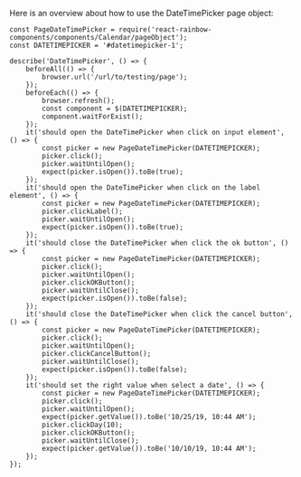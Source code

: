 Here is an overview about how to use the DateTimePicker page object:

    const PageDateTimePicker = require('react-rainbow-components/components/Calendar/pageObject');
    const DATETIMEPICKER = '#datetimepicker-1';

    describe('DateTimePicker', () => {
        beforeAll(() => {
            browser.url('/url/to/testing/page');
        });
        beforeEach(() => {
            browser.refresh();
            const component = $(DATETIMEPICKER);
            component.waitForExist();
        });
        it('should open the DateTimePicker when click on input element', () => {
            const picker = new PageDateTimePicker(DATETIMEPICKER);
            picker.click();
            picker.waitUntilOpen();
            expect(picker.isOpen()).toBe(true);
        });
        it('should open the DateTimePicker when click on the label element', () => {
            const picker = new PageDateTimePicker(DATETIMEPICKER);
            picker.clickLabel();
            picker.waitUntilOpen();
            expect(picker.isOpen()).toBe(true);
        });
        it('should close the DateTimePicker when click the ok button', () => {
            const picker = new PageDateTimePicker(DATETIMEPICKER);
            picker.click();
            picker.waitUntilOpen();
            picker.clickOKButton();
            picker.waitUntilClose();
            expect(picker.isOpen()).toBe(false);
        });
        it('should close the DateTimePicker when click the cancel button', () => {
            const picker = new PageDateTimePicker(DATETIMEPICKER);
            picker.click();
            picker.waitUntilOpen();
            picker.clickCancelButton();
            picker.waitUntilClose();
            expect(picker.isOpen()).toBe(false);
        });
        it('should set the right value when select a date', () => {
            const picker = new PageDateTimePicker(DATETIMEPICKER);
            picker.click();
            picker.waitUntilOpen();
            expect(picker.getValue()).toBe('10/25/19, 10:44 AM');
            picker.clickDay(10);
            picker.clickOKButton();
            picker.waitUntilClose();
            expect(picker.getValue()).toBe('10/10/19, 10:44 AM');
        });
    });
